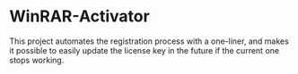 # WinRAR-Activator
This project automates the registration process with a one-liner, and makes it possible to easily update the license key in the future if the current one stops working. 
